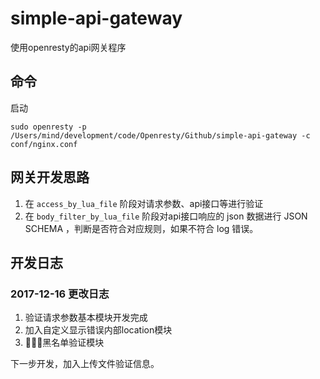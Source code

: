 # simple-api-gateway
使用openresty的api网关程序

## 命令

启动

```
sudo openresty -p /Users/mind/development/code/Openresty/Github/simple-api-gateway -c conf/nginx.conf

```

## 网关开发思路

1. 在 `access_by_lua_file` 阶段对请求参数、api接口等进行验证
2. 在 `body_filter_by_lua_file` 阶段对api接口响应的 json 数据进行 JSON SCHEMA ，判断是否符合对应规则，如果不符合 log 错误。


## 开发日志
### 2017-12-16 更改日志

1. 验证请求参数基本模块开发完成
2. 加入自定义显示错误内部location模块
3. 黑名单验证模块

下一步开发，加入上传文件验证信息。